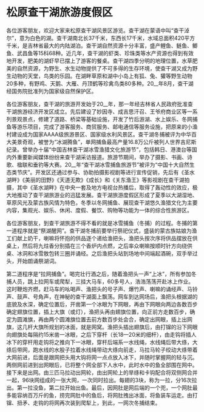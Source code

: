 # 松原查干湖旅游度假区  
各位游客朋友，欢迎大家来松原查干湖风景区游览。查干湖在蒙语中叫“查干淖尔”，意为白色的湖。查干湖南北长37千米，东西长17千米，水域总面积420平方千米，是吉林省最大的内陆湖泊。查干湖自然资源十分丰富，盛产鲤鱼、鲢鱼、鲫鱼、武昌鱼等15科68种。近几年，查干湖的虾类、珍珠类等水产资源也得到有效地开发，肥美的湖虾早已摆上了游客的餐桌。查干湖四季分明的地理位置，水草肥美的自然资源，为野生、水生动物提供了不可多得的生存环境，使查干湖又成为野生动物的天堂，鸟类的乐园。在湖畔草原和湖中小岛上有狐、兔、獾等野生动物20多种，有野鸡、天鹅、大雁、丹顶鹤等珍禽鸟类80多种。20__年8月，查干湖经国务院批准列为国家级自然保护区。  

各位游客朋友，查干湖的旅游开发始于20__年，那一年经吉林省人民政府批准查干湖旅游经济开发区成立。先后建设了妙因寺、成吉思汗召、王爷府商业区等一系列景观景点，修建了道路、桥梁等基础设施，开发了竹后游湖、水上娱乐、冬网捕鱼等游乐项目，完成了游客服务、商贸服务、邮电通信等服务设施，把原来的小渔村建设成为国家AAAA级旅游景区、国家级水利风景区。查干湖冬捕被评为中华百大美景奇观，被誉为“冰湖腾鱼”，单网捕鱼最高产量16.8万公斤被列人世界吉尼斯纪录。曾举办十届“中国吉林查干湖冰雪渔猎文化旅游节”，包括韩日、港澳台等国内外重要新闻媒体纷纷来查干湖采访报道。旅游节期间，举办了摄影、书画、诗歌、楹联和垂钓等大赛。20__年“查干湖冰雪捕鱼旅游节”被评为“中国十大自然生态类节庆”。开发区还通过参与、协助拍摄影视剧等进行宣传促销，先后有《圣水湖畔》《美丽的田野》《天道无欺》《成长》和《关东渔王》等影视剧在查干湖拍摄，其中《圣水湖畔》在中央一套及地方电视台热播后，取得了轰动性的效应，极大地推动了查干湖旅游业的迅猛发展。查干湖旅游度假区形成了夏季以大湖湿地、草原风光及蒙古族风情为特色，冬季以冬网捕鱼、展现查干湖悠久渔猎文化为主要内容，集观光、娱乐、休闲、度假、餐饮、购物等功能为一体的综合性旅游区。  

各位游客朋友，到查干湖旅游不得不看的就是冰雪捕鱼（冬捕）的过程。冬捕的第一道程序就是“祭湖醒网”。查干湖冬捕前要举行祭祀仪式，盛装的蒙古族姑娘为渔工们献上奶干，喇嘛将怀抱的供品逐个递给渔把头，渔把头按次序将供品摆放在供桌上，然后将九炷香分别插在三个香炉内点燃，之后率众喇嘛按顺时针方向绕供桌、冰洞和冰雪敖包转三圈并诵经。之后渔把头站到场地中间端起酒碗，双手举过头，开始朗诵祭湖词。  

第二道程序是“拉网捕鱼”。喝完壮行酒之后，随着渔把头一声“上冰”，所有参加冬捕人员，跳上拉网车或爬犁，三挂大马车，60多号人，浩浩荡荡开赴冰上作业。这时鞭炮齐燃，赶马车的吆喝声、渔把头的号子声、爆竹声、喇嘛的诵经声、马铃声、鼓声、号角声，在神秘的查干湖面上飘荡。网车到达网场后，渔把头根据湖的底貌及水深，确定位置后，开凿第一个冰眼为下网眼，再由下网眼向两边各数百步确定翅旗位置，插上大旗（或灯），渔把头再由翅旗位置，向正前方走数百步，确定为圆滩旗，再由两个圆滩旗位置去前方数百步处会合，确定出网眼，插上出网旗，这几杆大旗所规划的冰面，就是网窝。渔把头插出翅旗后，由打镩的沿下网眼向翅旗处每隔约15米凿一冰眼，之后下穿杆（长18—20米的细杆），由走钩将插人冰下的穿杆用走钩将之推向下一冰眼，穿杆后端系一水线绳，水线绳后带大绦，大绦后带网，跑水线的水股子拉着水线绳带动大绦向前走，马拉马轮子绞动大绦带着大网前进，后面是跟网把头用大钩将网一点点放入冰下，并随时掌握网的轻与沉。两侧网前进到出网眼后，已将整个网全部下人水中，此时水中的鱼全部围在网中。接下来是出网。由三匹马拉动出网轮，由出网轮上的旱绦和卡钩配合将双侧网合并一起，96块网组成的一张大网，一次同时拉出。每翅的3块，称为一拉，分16次拉出。第一拉没鱼，第二拉开始出鱼。最后，因网肚是网后端的一个兜，一个网肚最多能容纳百万斤的鱼，捞完网肚中的鱼后，将网肚拽出冰面，将鱼装车运走。由打镩、扭矛、走钩的将网再次装到爬犁上，到此，一网次冬捕结束。  

